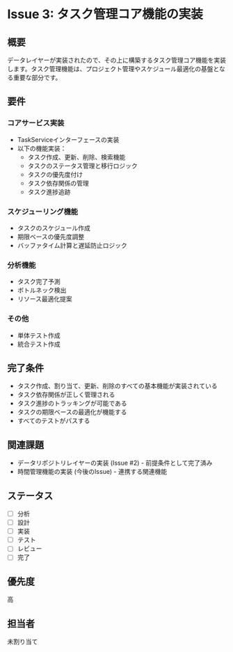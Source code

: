 # Issue 3: タスク管理コア機能の実装

## 概要
データレイヤーが実装されたので、その上に構築するタスク管理コア機能を実装します。タスク管理機能は、プロジェクト管理やスケジュール最適化の基盤となる重要な部分です。

## 要件

### コアサービス実装
- TaskServiceインターフェースの実装
- 以下の機能実装：
  - タスク作成、更新、削除、検索機能
  - タスクのステータス管理と移行ロジック
  - タスクの優先度付け
  - タスク依存関係の管理
  - タスク進捗追跡

### スケジューリング機能
- タスクのスケジュール作成
- 期限ベースの優先度調整
- バッファタイム計算と遅延防止ロジック

### 分析機能
- タスク完了予測
- ボトルネック検出
- リソース最適化提案

### その他
- 単体テスト作成
- 統合テスト作成

## 完了条件
- タスク作成、割り当て、更新、削除のすべての基本機能が実装されている
- タスク依存関係が正しく管理される
- タスク進捗のトラッキングが可能である
- タスクの期限ベースの最適化が機能する
- すべてのテストがパスする

## 関連課題
- データリポジトリレイヤーの実装 (Issue #2) - 前提条件として完了済み
- 時間管理機能の実装 (今後のIssue) - 連携する関連機能

## ステータス
- [ ] 分析
- [ ] 設計
- [ ] 実装
- [ ] テスト
- [ ] レビュー
- [ ] 完了

## 優先度
高

## 担当者
未割り当て
